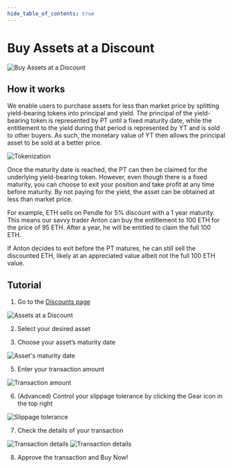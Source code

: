```yaml
---
hide_table_of_contents: true
---
```


# Buy Assets at a Discount

![Buy Assets at a Discount](/img/using-pendle/discount_banner.png "Buy Assets at a Discount")

## How it works

We enable users to purchase assets for less than market price by splitting yield-bearing tokens into principal and yield. The principal of the yield-bearing token is represented by PT until a fixed maturity date, while the entitlement to the yield during that period is represented by YT and is sold to other buyers. As such, the monetary value of YT then allows the principal asset to be sold at a better price.  

![Tokenization](/img/using-pendle/tokenization_graphic.jpg "Tokenization")

Once the maturity date is reached, the PT can then be claimed for the underlying yield-bearing token. However, even though there is a fixed maturity, you can choose to exit your position and take profit at any time before maturity. By not paying for the yield, the asset can be obtained at less than market price.

For example, ETH sells on Pendle for 5% discount with a 1 year maturity. This means our savvy trader Anton can buy the entitlement to 100 ETH for the price of 95 ETH. After a year, he will be entitled to claim the full 100 ETH.

If Anton decides to exit before the PT matures, he can still sell the discounted ETH, likely at an appreciated value albeit not the full 100 ETH value.

## Tutorial

1. Go to the [Discounts page](https://app.pendle.finance/simple/discounted-assets/)

![Assets at a Discount](/img/using-pendle/assets_at_a_discount.png "Assets at a Discount")

2. Select your desired asset
   
3. Choose your asset’s maturity date

![Asset's maturity date](/img/using-pendle/assets_maturity_date.png "Asset's maturity date")

5. Enter your transaction amount

![Transaction amount](/img/using-pendle/transaction_amount.png "Transaction amount")

6. (Advanced) Control your slippage tolerance by clicking the Gear icon in the top right
   
![Slippage tolerance](/img/using-pendle/slippage_tolerance.png "Slippage tolerance")

7. Check the details of your transaction

![Transaction details](/img/using-pendle/transaction_details_1.png "Transaction details")
![Transaction details](/img/using-pendle/transaction_details_2.png "Transaction details")

8. Approve the transaction and Buy Now!
